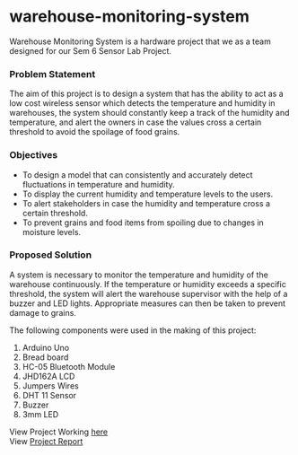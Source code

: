 # warehouse-monitoring-system
Warehouse Monitoring System is a hardware project that we as a team designed for our Sem 6 Sensor Lab Project.

### Problem Statement  
The aim of this project is to design a system that has the ability to act as a low cost wireless sensor which detects the temperature and humidity in warehouses, the system should constantly keep a track of the humidity and temperature, and alert the owners in case the values cross a certain threshold to avoid the spoilage of food grains.
  
  
### Objectives
*	To design a model that can consistently and accurately detect fluctuations in temperature and humidity.
*	To display the current humidity and temperature levels to the users.
*	To alert stakeholders in case the humidity and temperature cross a certain threshold.
*	To prevent grains and food items from spoiling due to changes in moisture levels.


### Proposed Solution  
A system is necessary to monitor the temperature and humidity of the warehouse continuously. If the temperature or humidity exceeds a specific threshold, the system will alert the warehouse supervisor with the help of a buzzer and LED lights. Appropriate measures can then be taken to prevent damage to grains.
  
  
The following components were used in the making of this project:
1. 	Arduino Uno
2.	Bread board
3.	HC-05 Bluetooth Module
4.	JHD162A LCD
5.	Jumpers Wires
6.	DHT 11 Sensor
7.	Buzzer
8.	3mm LED
  
View Project Working [here](/SL-working-video.mp4)   
View [Project Report](/Project%20Report.pdf)
